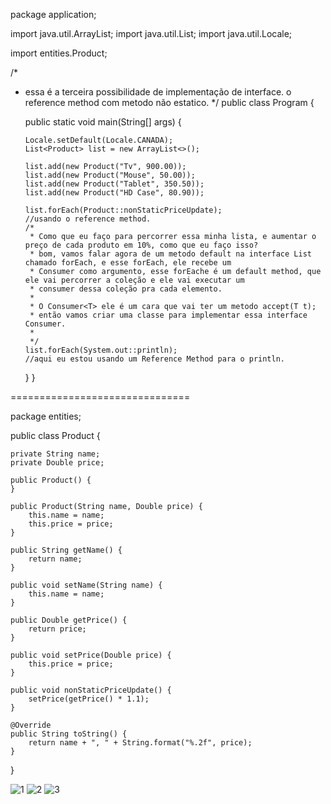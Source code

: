 package application;

import java.util.ArrayList;
import java.util.List;
import java.util.Locale;

import entities.Product;

/*
 *  essa é a terceira possibilidade de implementação de interface. o reference method  com metodo não estatico.
 */
public class Program {

	public static void main(String[] args) {

		Locale.setDefault(Locale.CANADA);
		List<Product> list = new ArrayList<>();
			
		list.add(new Product("Tv", 900.00));
		list.add(new Product("Mouse", 50.00));
		list.add(new Product("Tablet", 350.50));
		list.add(new Product("HD Case", 80.90));
		
		list.forEach(Product::nonStaticPriceUpdate);
		//usando o reference method.
		/*
		 * Como que eu faço para percorrer essa minha lista, e aumentar o preço de cada produto em 10%, como que eu faço isso?
		 * bom, vamos falar agora de um metodo default na interface List chamado forEach, e esse forEach, ele recebe um
		 * Consumer como argumento, esse forEache é um default method, que ele vai percorrer a coleção e ele vai executar um 
		 * consumer dessa coleção pra cada elemento.
		 * 
		 * O Consumer<T> ele é um cara que vai ter um metodo accept(T t);
		 * então vamos criar uma classe para implementar essa interface Consumer.
		 * 
		 */
		list.forEach(System.out::println);
		//aqui eu estou usando um Reference Method para o println.
	}
}


===============================

package entities;

public class Product {

	private String name;
	private Double price;
	
	public Product() {
	}

	public Product(String name, Double price) {
		this.name = name;
		this.price = price;
	}

	public String getName() {
		return name;
	}

	public void setName(String name) {
		this.name = name;
	}

	public Double getPrice() {
		return price;
	}

	public void setPrice(Double price) {
		this.price = price;
	}

	public void nonStaticPriceUpdate() {
		setPrice(getPrice() * 1.1);
	}
	
	@Override
	public String toString() {
		return name + ", " + String.format("%.2f", price);
	}
}

![1](https://user-images.githubusercontent.com/61166475/155024667-e73eb53d-6573-4aba-8769-bdd103b0a92f.png)
![2](https://user-images.githubusercontent.com/61166475/155024668-e1f68a5f-992b-4929-bf7e-cbdf60923fd7.png)
![3](https://user-images.githubusercontent.com/61166475/155024671-f6969750-57be-4d7a-aa49-0e3244912cae.png)
